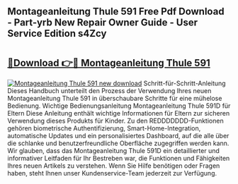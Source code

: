 ## Montageanleitung Thule 591 Free Pdf Download - Part-yrb New Repair Owner Guide - User Service Edition s4Zcy

# <h2><a href="http://df6ezi.blite.top/?on=Montageanleitung+Thule+591">🔗Download 👉🔴 Montageanleitung Thule 591</a></h2>

[![Montageanleitung Thule 591 new download](https://i.imgur.com/lujVjoI.png)](http://df6ezi.blite.top/?on=Montageanleitung+Thule+591)
Schritt-für-Schritt-Anleitung Dieses Handbuch unterteilt den Prozess der Verwendung Ihres neuen Montageanleitung Thule 591 in überschaubare Schritte für eine mühelose Bedienung. Wichtige Bedienungsanleitung Montageanleitung Thule 591D für Eltern Diese Anleitung enthält wichtige Informationen für Eltern zur sicheren Verwendung dieses Produkts für Kinder. Zu den REDDDDDDD-Funktionen gehören biometrische Authentifizierung, Smart-Home-Integration, automatische Updates und ein personalisiertes Dashboard, auf die alle über die schlanke und benutzerfreundliche Oberfläche zugegriffen werden kann. Wir glauben, dass das Montageanleitung Thule 591D ein detaillierter und informativer Leitfaden für Ihr Bestreben war, die Funktionen und Fähigkeiten Ihres neuen Artikels zu verstehen. Wenn Sie Hilfe benötigen oder Fragen haben, steht Ihnen unser Kundenservice-Team jederzeit zur Verfügung.
